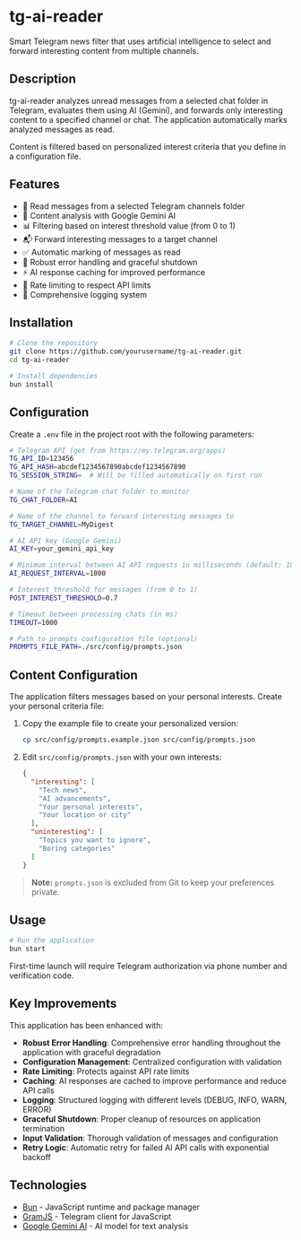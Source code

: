 # tg-ai-reader

Smart Telegram news filter that uses artificial intelligence to select and forward interesting content from multiple channels.

## Description

tg-ai-reader analyzes unread messages from a selected chat folder in Telegram, evaluates them using AI (Gemini), and forwards only interesting content to a specified channel or chat. The application automatically marks analyzed messages as read.

Content is filtered based on personalized interest criteria that you define in a configuration file.

## Features

- 📂 Read messages from a selected Telegram channels folder
- 🤖 Content analysis with Google Gemini AI
- 📊 Filtering based on interest threshold value (from 0 to 1)
- 📬 Forward interesting messages to a target channel
- ✅ Automatic marking of messages as read
- 🚀 Robust error handling and graceful shutdown
- ⚡ AI response caching for improved performance
- 🔧 Rate limiting to respect API limits
- 📝 Comprehensive logging system

## Installation

```bash
# Clone the repository
git clone https://github.com/yourusername/tg-ai-reader.git
cd tg-ai-reader

# Install dependencies
bun install
```

## Configuration

Create a `.env` file in the project root with the following parameters:

```bash
# Telegram API (get from https://my.telegram.org/apps)
TG_API_ID=123456
TG_API_HASH=abcdef1234567890abcdef1234567890
TG_SESSION_STRING=  # Will be filled automatically on first run

# Name of the Telegram chat folder to monitor
TG_CHAT_FOLDER=AI

# Name of the channel to forward interesting messages to
TG_TARGET_CHANNEL=MyDigest

# AI API key (Google Gemini)
AI_KEY=your_gemini_api_key

# Minimum interval between AI API requests in milliseconds (default: 1000)
AI_REQUEST_INTERVAL=1000

# Interest threshold for messages (from 0 to 1)
POST_INTEREST_THRESHOLD=0.7

# Timeout between processing chats (in ms)
TIMEOUT=1000

# Path to prompts configuration file (optional)
PROMPTS_FILE_PATH=./src/config/prompts.json
```

## Content Configuration

The application filters messages based on your personal interests. Create your personal criteria file:

1. Copy the example file to create your personalized version:
   ```bash
   cp src/config/prompts.example.json src/config/prompts.json
   ```
   
2. Edit `src/config/prompts.json` with your own interests:
   ```json
   {
     "interesting": [
       "Tech news",
       "AI advancements",
       "Your personal interests",
       "Your location or city"
     ],
     "uninteresting": [
       "Topics you want to ignore",
       "Boring categories"
     ]
   }
   ```
   
> **Note:** `prompts.json` is excluded from Git to keep your preferences private.

## Usage

```bash
# Run the application
bun start
```

First-time launch will require Telegram authorization via phone number and verification code.

## Key Improvements

This application has been enhanced with:

- **Robust Error Handling**: Comprehensive error handling throughout the application with graceful degradation
- **Configuration Management**: Centralized configuration with validation
- **Rate Limiting**: Protects against API rate limits
- **Caching**: AI responses are cached to improve performance and reduce API calls
- **Logging**: Structured logging with different levels (DEBUG, INFO, WARN, ERROR)
- **Graceful Shutdown**: Proper cleanup of resources on application termination
- **Input Validation**: Thorough validation of messages and configuration
- **Retry Logic**: Automatic retry for failed AI API calls with exponential backoff

## Technologies

- [Bun](https://bun.sh) - JavaScript runtime and package manager
- [GramJS](https://gram.js.org/) - Telegram client for JavaScript
- [Google Gemini AI](https://deepmind.google/technologies/gemini/) - AI model for text analysis
